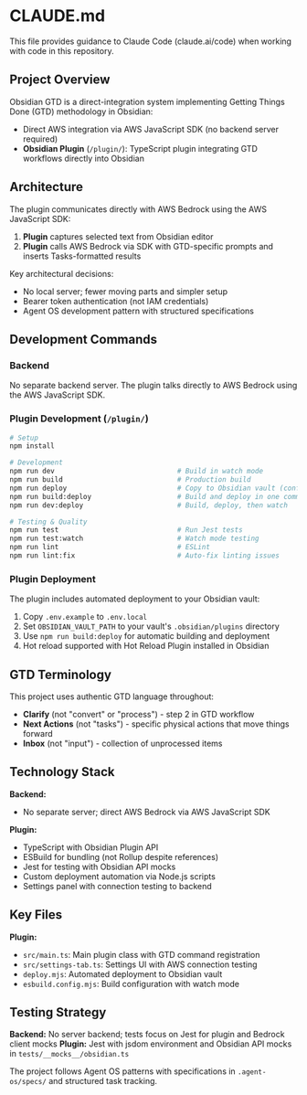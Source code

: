 # CLAUDE.md

This file provides guidance to Claude Code (claude.ai/code) when working with code in this repository.

## Project Overview

Obsidian GTD is a direct-integration system implementing Getting Things Done (GTD) methodology in Obsidian:

- Direct AWS integration via AWS JavaScript SDK (no backend server required)
- **Obsidian Plugin** (`/plugin/`): TypeScript plugin integrating GTD workflows directly into Obsidian

## Architecture

The plugin communicates directly with AWS Bedrock using the AWS JavaScript SDK:

1. **Plugin** captures selected text from Obsidian editor
2. **Plugin** calls AWS Bedrock via SDK with GTD-specific prompts and inserts Tasks-formatted results

Key architectural decisions:
- No local server; fewer moving parts and simpler setup
- Bearer token authentication (not IAM credentials)
- Agent OS development pattern with structured specifications

## Development Commands

### Backend
No separate backend server. The plugin talks directly to AWS Bedrock using the AWS JavaScript SDK.

### Plugin Development (`/plugin/`)
```bash
# Setup
npm install

# Development
npm run dev                              # Build in watch mode
npm run build                            # Production build
npm run deploy                           # Copy to Obsidian vault (configured in .env.local)
npm run build:deploy                     # Build and deploy in one command
npm run dev:deploy                       # Build, deploy, then watch

# Testing & Quality
npm run test                             # Run Jest tests
npm run test:watch                       # Watch mode testing
npm run lint                             # ESLint
npm run lint:fix                         # Auto-fix linting issues
```

### Plugin Deployment
The plugin includes automated deployment to your Obsidian vault:
1. Copy `.env.example` to `.env.local`
2. Set `OBSIDIAN_VAULT_PATH` to your vault's `.obsidian/plugins` directory
3. Use `npm run build:deploy` for automatic building and deployment
4. Hot reload supported with Hot Reload Plugin installed in Obsidian

## GTD Terminology

This project uses authentic GTD language throughout:
- **Clarify** (not "convert" or "process") - step 2 in GTD workflow
- **Next Actions** (not "tasks") - specific physical actions that move things forward  
- **Inbox** (not "input") - collection of unprocessed items

## Technology Stack

**Backend:**
- No separate server; direct AWS Bedrock via AWS JavaScript SDK

**Plugin:**
- TypeScript with Obsidian Plugin API
- ESBuild for bundling (not Rollup despite references)
- Jest for testing with Obsidian API mocks
- Custom deployment automation via Node.js scripts
- Settings panel with connection testing to backend

## Key Files

**Plugin:**  
- `src/main.ts`: Main plugin class with GTD command registration
- `src/settings-tab.ts`: Settings UI with AWS connection testing
- `deploy.mjs`: Automated deployment to Obsidian vault
- `esbuild.config.mjs`: Build configuration with watch mode

## Testing Strategy

**Backend:** No server backend; tests focus on Jest for plugin and Bedrock client mocks
**Plugin:** Jest with jsdom environment and Obsidian API mocks in `tests/__mocks__/obsidian.ts`

The project follows Agent OS patterns with specifications in `.agent-os/specs/` and structured task tracking.
